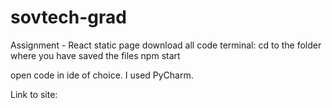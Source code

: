 # sovtech-grad
Assignment - React static page
download all code
terminal: 
cd to the folder where you have saved the files
npm start

open code in ide of choice. I used PyCharm.

Link to site:

